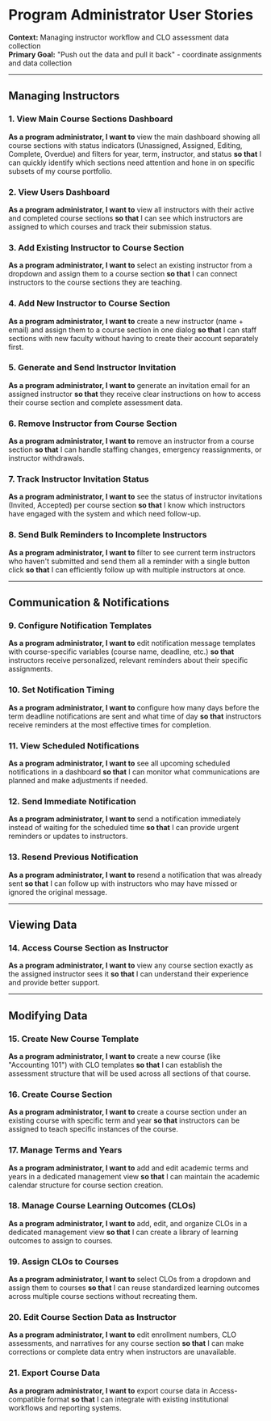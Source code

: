 # Program Administrator User Stories

**Context:** Managing instructor workflow and CLO assessment data collection  
**Primary Goal:** "Push out the data and pull it back" - coordinate assignments and data collection

---

## Managing Instructors

### 1. View Main Course Sections Dashboard
**As a program administrator, I want to** view the main dashboard showing all course sections with status indicators (Unassigned, Assigned, Editing, Complete, Overdue) and filters for year, term, instructor, and status **so that** I can quickly identify which sections need attention and hone in on specific subsets of my course portfolio.

### 2. View Users Dashboard  
**As a program administrator, I want to** view all instructors with their active and completed course sections **so that** I can see which instructors are assigned to which courses and track their submission status.

### 3. Add Existing Instructor to Course Section
**As a program administrator, I want to** select an existing instructor from a dropdown and assign them to a course section **so that** I can connect instructors to the course sections they are teaching.

### 4. Add New Instructor to Course Section
**As a program administrator, I want to** create a new instructor (name + email) and assign them to a course section in one dialog **so that** I can staff sections with new faculty without having to create their account separately first.

### 5. Generate and Send Instructor Invitation
**As a program administrator, I want to** generate an invitation email for an assigned instructor **so that** they receive clear instructions on how to access their course section and complete assessment data.

### 6. Remove Instructor from Course Section
**As a program administrator, I want to** remove an instructor from a course section **so that** I can handle staffing changes, emergency reassignments, or instructor withdrawals.

### 7. Track Instructor Invitation Status
**As a program administrator, I want to** see the status of instructor invitations (Invited, Accepted) per course section **so that** I know which instructors have engaged with the system and which need follow-up.

### 8. Send Bulk Reminders to Incomplete Instructors
**As a program administrator, I want to** filter to see current term instructors who haven't submitted and send them all a reminder with a single button click **so that** I can efficiently follow up with multiple instructors at once.

---

## Communication & Notifications

### 9. Configure Notification Templates
**As a program administrator, I want to** edit notification message templates with course-specific variables (course name, deadline, etc.) **so that** instructors receive personalized, relevant reminders about their specific assignments.

### 10. Set Notification Timing
**As a program administrator, I want to** configure how many days before the term deadline notifications are sent and what time of day **so that** instructors receive reminders at the most effective times for completion.

### 11. View Scheduled Notifications
**As a program administrator, I want to** see all upcoming scheduled notifications in a dashboard **so that** I can monitor what communications are planned and make adjustments if needed.

### 12. Send Immediate Notification
**As a program administrator, I want to** send a notification immediately instead of waiting for the scheduled time **so that** I can provide urgent reminders or updates to instructors.

### 13. Resend Previous Notification
**As a program administrator, I want to** resend a notification that was already sent **so that** I can follow up with instructors who may have missed or ignored the original message.

---

## Viewing Data

### 14. Access Course Section as Instructor
**As a program administrator, I want to** view any course section exactly as the assigned instructor sees it **so that** I can understand their experience and provide better support.

---

## Modifying Data

### 15. Create New Course Template
**As a program administrator, I want to** create a new course (like "Accounting 101") with CLO templates **so that** I can establish the assessment structure that will be used across all sections of that course.

### 16. Create Course Section
**As a program administrator, I want to** create a course section under an existing course with specific term and year **so that** instructors can be assigned to teach specific instances of the course.

### 17. Manage Terms and Years
**As a program administrator, I want to** add and edit academic terms and years in a dedicated management view **so that** I can maintain the academic calendar structure for course section creation.

### 18. Manage Course Learning Outcomes (CLOs)
**As a program administrator, I want to** add, edit, and organize CLOs in a dedicated management view **so that** I can create a library of learning outcomes to assign to courses.

### 19. Assign CLOs to Courses
**As a program administrator, I want to** select CLOs from a dropdown and assign them to courses **so that** I can reuse standardized learning outcomes across multiple course sections without recreating them.

### 20. Edit Course Section Data as Instructor
**As a program administrator, I want to** edit enrollment numbers, CLO assessments, and narratives for any course section **so that** I can make corrections or complete data entry when instructors are unavailable.

### 21. Export Course Data
**As a program administrator, I want to** export course data in Access-compatible format **so that** I can integrate with existing institutional workflows and reporting systems.

